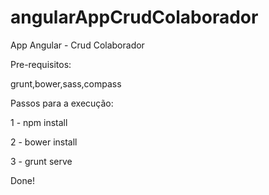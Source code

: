 # angularAppCrudColaborador
App Angular - Crud Colaborador

Pre-requisitos:

grunt,bower,sass,compass

Passos para a execução:

1 - npm install

2 - bower install

3 - grunt serve

Done!

